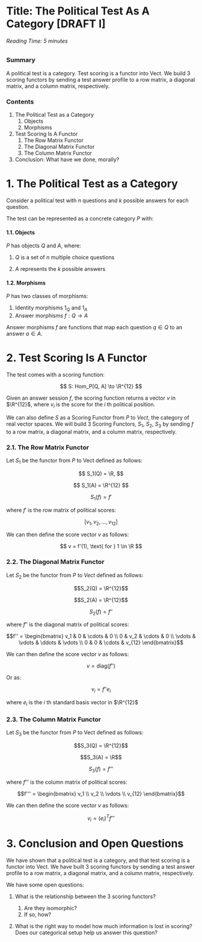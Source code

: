 # Title: The Political Test As A Category [DRAFT I]

$\newcommand{\R}{\textbb{R}}$

###### Reading Time: 5 minutes

### Summary

A political test is a category.  Test scoring is a functor into Vect.  We build 3 scoring functors by sending a test answer profile to a row matrix, a diagonal matrix, and a column matrix, respectively.

### Contents

1. The Political Test as a Category  
    1. Objects  
    2. Morphisms
2. Test Scoring Is A Functor
    1. The Row Matrix Functor
    2. The Diagonal Matrix Functor
    3. The Column Matrix Functor
3. Conclusion: What have we done, morally?

# 1. The Political Test as a Category

Consider a political test with $n$ questions and $k$ possible answers for each question.

The test can be represented as a concrete category $P$ with:

#### 1.1. Objects

$P$ has objects $Q$ and $A$, where:

1. $Q$ is a set of $n$ multiple choice questions

1. $A$ represents the $k$ possible answers

#### 1.2. Morphisms

$P$ has two classes of morphisms:

1. Identity morphisms $1_Q$ and $1_A$
2. Answer morphisms $f: Q \to A$

Answer morphisms $f$ are functions that map each question $q \in Q$ to an answer $a \in A$.


# 2. Test Scoring Is A Functor

The test comes with a scoring function:

$$ S: Hom_P[Q, A] \to  \R^{12} $$

Given an answer session $f$, the scoring function returns a vector $v$ in $\R^{12}$, where $v_i$ is the score for the $i$ th political position.

We can also define $S$ as a Scoring Functor from $P$ to $Vect$, the category of real vector spaces. We will build 3 Scoring Functors, $S_1$, $S_2$, $S_3$ by sending $f$ to a row matrix, a diagonal matrix, and a column matrix, respectively.

### 2.1. The Row Matrix Functor

Let $S_1$ be the functor from $P$ to Vect defined as follows:

$$ S_1(Q) = \R, $$

$$ S_1(A) = \R^{12} $$

$$ S_1(f) = f' $$

where $f'$ is the row matrix of political scores:

$$ [v_1, v_2, \ldots , v_{12}] $$

We can then define the score vector $v$ as follows:

$$ v = f'(1), \text{ for } 1  \in  \R  $$

### 2.2. The Diagonal Matrix Functor

Let $S_2$ be the functor from $P$ to $Vect$ defined as follows:

$$S_2(Q) = \R^{12}$$

$$S_2(A) = \R^{12}$$

$$S_2(f) = f''$$

where $f''$ is the diagonal matrix of political scores:

$$f'' = \begin{bmatrix} v_1 & 0 & \cdots & 0 \\ 0 & v_2 & \cdots & 0 \\ \vdots & \vdots & \ddots & \vdots \\ 0 & 0 & \cdots & v_{12} \end{bmatrix}$$

We can then define the score vector $v$ as follows:

$$v = \text{diag}(f'')$$

Or as:

$$v_i = f''e_i$$

where $e_i$ is the $i$ th standard basis vector in $\R^{12}$

### 2.3. The Column Matrix Functor

Let $S_3$ be the functor from $P$ to Vect defined as follows:

$$S_3(Q) = \R^{12}$$

$$S_3(A) = \R$$

$$S_3(f) = f'''$$

where $f'''$ is the column matrix of political scores:

$$f''' = \begin{bmatrix} v_1 \\ v_2 \\ \vdots \\ v_{12} \end{bmatrix}$$

We can then define the score vector $v$ as follows:

$$v_i = (e_i)^T f'''$$

# 3. Conclusion and Open Questions

We have shown that a political test is a category, and that test scoring is a functor into Vect.  We have built 3 scoring functors by sending a test answer profile to a row matrix, a diagonal matrix, and a column matrix, respectively.

We have some open questions:


1. What is the relationship between the 3 scoring functors? 
    1. Are they isomorphic?
    2. If so, how?


2. What is the right way to model how much information is lost in scoring? Does our categorical setup help us answer this question?
